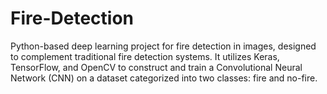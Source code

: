 # Fire-Detection
 Python-based deep learning project for fire detection in images, designed to complement traditional fire detection systems. It utilizes Keras, TensorFlow, and OpenCV to construct and train a Convolutional Neural Network (CNN) on a dataset categorized into two classes: fire and no-fire.
